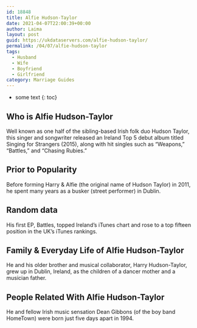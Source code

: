 ```yaml
---
id: 18848
title: Alfie Hudson-Taylor
date: 2021-04-07T22:00:39+00:00
author: Laima
layout: post
guid: https://ukdataservers.com/alfie-hudson-taylor/
permalink: /04/07/alfie-hudson-taylor
tags:
  - Husband
  - Wife
  - Boyfriend
  - Girlfriend
category: Marriage Guides
---
```


* some text
{: toc}


## Who is Alfie Hudson-Taylor
                  
                  
                  
Well known as one half of the sibling-based Irish folk duo Hudson Taylor, this singer and songwriter released an Ireland Top 5 debut album titled Singing for Strangers (2015), along with hit singles such as &#8220;Weapons,&#8221; &#8220;Battles,&#8221; and &#8220;Chasing Rubies.&#8221;
                  
              
            
              
            
                
                
                
## Prior to Popularity
                  
                  
                  
Before forming Harry & Alfie (the original name of Hudson Taylor) in 2011, he spent many years as a busker (street performer) in Dublin.
                  
              
            
              
            
                
                
                
## Random data
                  
                  
                  
His first EP, Battles, topped Ireland&#8217;s iTunes chart and rose to a top fifteen position in the UK&#8217;s iTunes rankings.
                  
              
            
              
            
                
                
                
## Family & Everyday Life of Alfie Hudson-Taylor
                  
                  
                  
He and his older brother and musical collaborator, Harry Hudson-Taylor, grew up in Dublin, Ireland, as the children of a dancer mother and a musician father.
                  
              
            
              
            
                
                
                
## People Related With Alfie Hudson-Taylor
                  
                  
                  
He and fellow Irish music sensation Dean Gibbons (of the boy band HomeTown) were born just five days apart in 1994.
                  
              
            
              
            
                
              
            
              
              
            
            
              
            
          
          
          